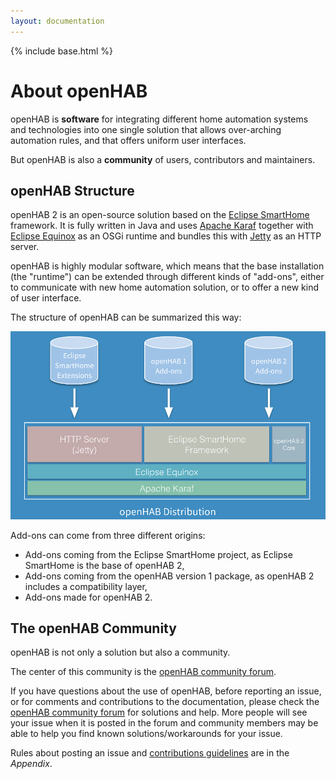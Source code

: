 ```yaml
---
layout: documentation
---
```


{% include base.html %}

# About openHAB

openHAB is **software** for integrating different home automation systems and technologies into one single solution that allows over-arching automation rules, and that offers uniform user interfaces.

But openHAB is also a **community** of users, contributors and maintainers.

## openHAB Structure

openHAB 2 is an open-source solution based on the [Eclipse SmartHome](https://eclipse.org/smarthome/) framework. It is fully written in Java and uses [Apache Karaf](http://karaf.apache.org/) together with [Eclipse Equinox](https://www.eclipse.org/equinox/) as an OSGi runtime and bundles this with [Jetty](https://www.eclipse.org/jetty/) as an HTTP server.

openHAB is highly modular software, which means that the base installation (the "runtime") can be extended through different kinds of "add-ons", either to communicate with new home automation solution, or to offer a new kind of user interface.

The structure of openHAB can be summarized this way:

![distribution overview](images/distro.png)

Add-ons can come from three different origins:

* Add-ons coming from the Eclipse SmartHome project, as Eclipse SmartHome is the base of openHAB 2,
* Add-ons coming from the openHAB version 1 package, as openHAB 2 includes a compatibility layer,
* Add-ons made for openHAB 2.


## The openHAB Community

openHAB is not only a solution but also a community.

The center of this community is the [openHAB community forum](https://community.openhab.org).

If you have questions about the use of openHAB, before reporting an issue, or for comments and contributions to the documentation, please check the [openHAB community forum](https://community.openhab.org) for solutions and help. More people will see your issue when it is posted in the forum and community members may be able to help you find known solutions/workarounds for your issue.

Rules about posting an issue and [contributions guidelines](appendix/contributing.html) are in the *Appendix*.
